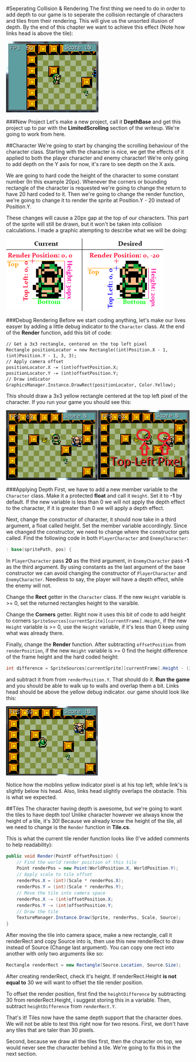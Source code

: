 #Seperating Collision & Rendering
The first thing we need to do in order to add depth to our game is to seperate the collision rectangle of characters and tiles from their rendering. This will give us the unsorted illusion of depth. By the end of this chapter we want to achieve this effect (Note how links head is above the tile):

![DEPTH](Images/depth_effect.PNG)

###New Project
Let's make a new project, call it **DepthBase** and get this project up to par with the **LimitedScrolling** section of the writeup. We're going to work from here.

##Character
We're going to start by changing the scrolling behaviour of the character class. Starting with the character is nice, we get the effects of it applied to both the player character and enemy character! We're only going to add depth on the Y axis for now, it's rare to see depth on the X axis.

We are going to hard code the height of the character to some constant number (In this example 20px). Whenever the corners or bounding rectangle of the character is requested we're going to change the return to have 20 hard coded to it. Then we're going to change the render function, we're going to change it to render the sprite at Position.Y - 20 instead of Position.Y.

These changes will cause a 20px gap at the top of our characters. This part of the sprite will still be drawn, but it won't be taken into collision calculations. I made a graphic atempting to describe what we will be doing:

![DEPTH_EXPLAINED](Images/depth_explained.png)

###Debug Rendering
Before we start coding anything, let's make our lives easyer by adding a little debug indicator to the ```Character``` class. At the end of the **Render** function, add this bit of code:

```
// Get a 3x3 rectangle, centered on the top left pixel
Rectangle positionLocator = new Rectangle((int)Position.X - 1, (int)Position.Y - 1, 3, 3);
// Apply camera offset
positionLocator.X -= (int)offsetPosition.X;
positionLocator.Y -= (int)offsetPosition.Y;
// Draw indicator
GraphicsManager.Instance.DrawRect(positionLocator, Color.Yellow);
```

This should draw a 3x3 yellow rectangle centered at the top left pixel of the character. If you run your game you should see this:

![TOP_LEFT](Images/topleft_pixel.png)

###Applying Depth
First, we have to add a new member variable to the ```Character``` class. Make it a protected **float** and call it ```Height```. Set it to **-1** by default. If the new variable is less than 0 we will not apply the depth effect to the character, if it is greater than 0 we will apply a depth effect.

Next, change the constructor of character, it should now take in a third argument, a float called height. Set the member variable accordingly. Since we changed the constructor, we need to change where the constructor gets called. Find the following code in both ```PlayerCharacter``` and ```EnemyCharacter```:

```cs
: base(spritePath, pos) {
```

In ```PlayerCharacter``` pass **20** as the third argument, in ```EnemyCharacter``` pass **-1** as the third argument. By using constants as the last argument of the base constructor we can avoid changing the constructor of ```PlayerCharacter``` and ```EnemyCharacter```. Needless to say, the player will have a depth effect, while the enemy will not.

Change the **Rect** getter in the ```Character``` class. If the new ```Height``` variable is >= 0, set the returned rectangles height to the varaible.

Change the **Corners** getter. Right now it uses this bit of code to add height to corners ```SpriteSources[currentSprite][currentFrame].Height```, if the new ```Height``` variable is >= 0, use the ```Height``` variable, if it's less than 0 keep using what was already there.

Finally, change the **Render** function. After subtracting ```offsetPosition``` from ```renderPosition```, if the new ```Height``` variable is >= 0 find the height difference of the frame height and the hard coded height:

```cs
int difference = SpriteSources[currentSprite][currentFrame].Height - (int)Height;
```

and subtract it from from ```renderPosition.Y```. That should do it. **Run the game** and you should be able to walk up to walls and overlap them a bit. Links head should be above the yellow debug indicator. our game should look like this:

![DONE_HEIGHT](Images/done_height.PNG)

Notice how the moblins yellow indicator pixel is at his top left, while link's is slightly below his head. Also, links head slightly overlaps the obstacle. This is what we expected.

##Tiles
The character having depth is awesome, but we're going to want the tiles to have depth too! Unlike character however we always know the height of a tile, it's 30! Because we already know the height of the tile, all we need to change is the ```Render``` function in **Tile.cs**.

This is what the current tile render function looks like (I've added comments to help readability):

```cs
public void Render(PointF offsetPosition) {
    // Find the world render position of this tile
    Point renderPos = new Point(WorldPosition.X, WorldPosition.Y);
    // Apply scale to tile offset
    renderPos.X = (int)(Scale * renderPos.X);
    renderPos.Y = (int)(Scale * renderPos.Y);
    // Move the tile into camera space
    renderPos.X -= (int)offsetPosition.X;
    renderPos.Y -= (int)offsetPosition.Y;
    // Draw the tile
    TextureManager.Instance.Draw(Sprite, renderPos, Scale, Source);
}
```

After moving the tile into camera space, make a new rectangle, call it renderRect and copy Source into is, then use this new renderRect to draw instead of Source (Change last argument). You can copy one rect into another with only two arguments like so:

```cs
Rectangle renderRect = new Rectangle(Source.Location, Source.Size);
```

After creating renderRect, check it's height. If renderRect.Height **is not equal to** 30 we will want to offset the tile render position. 

To offset the render position, first find the ```heightDifference``` by subtracting 30 from renderRect.Height, i suggest storing this in a variable. Then, subtract ```heightDifference``` from ```renderRect.Y```.

That's it! Tiles now have the same depth support that the character does. We will not be able to test this right now for two resons. First, we don't have any tiles that are taler than 30 pixels. 

Second, because we draw all the tiles first, then the character on top, we would never see the character behind a tile. We're going to fix this in the next section.